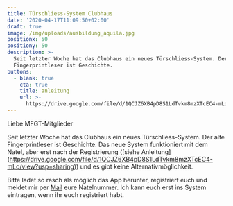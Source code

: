 ```yaml
---
title: Türschliess-System Clubhaus
date: '2020-04-17T11:09:50+02:00'
draft: true
image: /img/uploads/ausbildung_aquila.jpg
positionx: 50
positiony: 50
description: >-
  Seit letzter Woche hat das Clubhaus ein neues Türschliess-System. Der alte
  Fingerprintleser ist Geschichte.
buttons:
  - blank: true
    cta: true
    title: anleitung
    url: >-
      https://drive.google.com/file/d/1QCJZ6XB4pD8S1LdTvkm8mzXTcEC4-mLo/view?usp=sharing
---
```

Liebe MFGT-Mitglieder 

Seit letzter Woche hat das Clubhaus ein neues Türschliess-System. Der alte Fingerprintleser ist Geschichte. Das neue System funktioniert mit dem Natel, aber erst nach der Registrierung ([siehe Anleitung] (https://drive.google.com/file/d/1QCJZ6XB4pD8S1LdTvkm8mzXTcEC4-mLo/view?usp=sharing)) und es gibt keine Alternativmöglichkeit.

Bitte ladet so rasch als möglich das App herunter, registriert euch und meldet mir per <a href="mailto:betriebsleiter@mfgt.ch">Mail</a> eure Natelnummer. Ich kann euch erst ins System eintragen, wenn ihr euch registriert habt.
